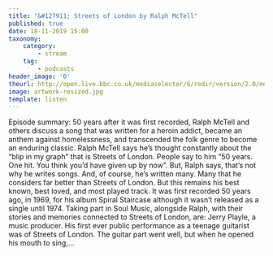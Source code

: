 ```yaml
---
title: "&#127911; Streets of London by Ralph McTell"
published: true
date: 18-11-2019 15:00
taxonomy:
    category:
        - stream
    tag:
        - podcasts
header_image: '0'
theurl: http://open.live.bbc.co.uk/mediaselector/6/redir/version/2.0/mediaset/audio-nondrm-download/proto/http/vpid/p07gdkj4.mp3
image: artwork-resized.jpg
template: listen
--- 
```

Episode summary: 50 years after it was first recorded, Ralph McTell and others discuss a song that was written for a heroin addict, became an anthem against homelessness, and transcended the folk genre to become an enduring classic. Ralph McTell says he’s thought constantly about the “blip in my graph” that is Streets of London. People say to him “50 years. One hit. You think you’d have given up by now”. But, Ralph says, that’s not why he writes songs. And, of course, he’s written many. Many that he considers far better than Streets of London. But this remains his best known, best loved, and most played track. It was first recorded 50 years ago, in 1969, for his album Spiral Staircase although it wasn’t released as a single until 1974. Taking part in Soul Music, alongside Ralph, with their stories and memories connected to Streets of London, are: Jerry Playle, a music producer. His first ever public performance as a teenage guitarist was of Streets of London. The guitar part went well, but when he opened his mouth to sing,…
